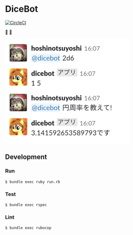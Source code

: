 # DiceBot 

[![CircleCI](https://circleci.com/gh/hoshinotsuyoshi/dicebot.svg?style=svg)](https://circleci.com/gh/hoshinotsuyoshi/dicebot)

🎲 🎲

![](readme_image.png)

## Development

### Run

```
$ bundle exec ruby run.rb
```

### Test

```
$ bundle exec rspec
```

### Lint

```
$ bundle exec rubocop
```
